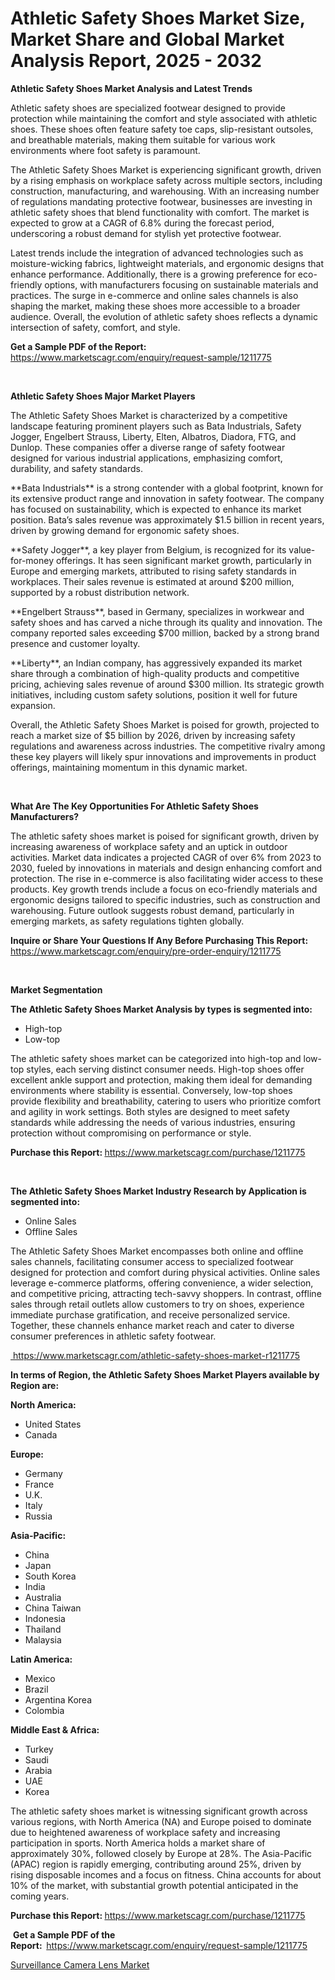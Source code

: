 <p><h1>Athletic Safety Shoes Market Size, Market Share and Global Market Analysis Report, 2025 - 2032</h1></p><p><strong>Athletic Safety Shoes Market Analysis and Latest Trends</strong></p>
<p><p>Athletic safety shoes are specialized footwear designed to provide protection while maintaining the comfort and style associated with athletic shoes. These shoes often feature safety toe caps, slip-resistant outsoles, and breathable materials, making them suitable for various work environments where foot safety is paramount.</p><p>The Athletic Safety Shoes Market is experiencing significant growth, driven by a rising emphasis on workplace safety across multiple sectors, including construction, manufacturing, and warehousing. With an increasing number of regulations mandating protective footwear, businesses are investing in athletic safety shoes that blend functionality with comfort. The market is expected to grow at a CAGR of 6.8% during the forecast period, underscoring a robust demand for stylish yet protective footwear.</p><p>Latest trends include the integration of advanced technologies such as moisture-wicking fabrics, lightweight materials, and ergonomic designs that enhance performance. Additionally, there is a growing preference for eco-friendly options, with manufacturers focusing on sustainable materials and practices. The surge in e-commerce and online sales channels is also shaping the market, making these shoes more accessible to a broader audience. Overall, the evolution of athletic safety shoes reflects a dynamic intersection of safety, comfort, and style.</p></p>
<p><strong>Get a Sample PDF of the Report:&nbsp;</strong> <a href="https://www.marketscagr.com/enquiry/request-sample/1211775?utm_campaign=2987&utm_medium=2&utm_source=Github&utm_content=ia&utm_term=24032025&utm_id=athletic-safety-shoes">https://www.marketscagr.com/enquiry/request-sample/1211775</a></p>
<p>&nbsp;</p>
<p><strong>Athletic Safety Shoes Major Market Players</strong></p>
<p><p>The Athletic Safety Shoes Market is characterized by a competitive landscape featuring prominent players such as Bata Industrials, Safety Jogger, Engelbert Strauss, Liberty, Elten, Albatros, Diadora, FTG, and Dunlop. These companies offer a diverse range of safety footwear designed for various industrial applications, emphasizing comfort, durability, and safety standards.</p><p>**Bata Industrials** is a strong contender with a global footprint, known for its extensive product range and innovation in safety footwear. The company has focused on sustainability, which is expected to enhance its market position. Bata’s sales revenue was approximately $1.5 billion in recent years, driven by growing demand for ergonomic safety shoes.</p><p>**Safety Jogger**, a key player from Belgium, is recognized for its value-for-money offerings. It has seen significant market growth, particularly in Europe and emerging markets, attributed to rising safety standards in workplaces. Their sales revenue is estimated at around $200 million, supported by a robust distribution network.</p><p>**Engelbert Strauss**, based in Germany, specializes in workwear and safety shoes and has carved a niche through its quality and innovation. The company reported sales exceeding $700 million, backed by a strong brand presence and customer loyalty.</p><p>**Liberty**, an Indian company, has aggressively expanded its market share through a combination of high-quality products and competitive pricing, achieving sales revenue of around $300 million. Its strategic growth initiatives, including custom safety solutions, position it well for future expansion.</p><p>Overall, the Athletic Safety Shoes Market is poised for growth, projected to reach a market size of $5 billion by 2026, driven by increasing safety regulations and awareness across industries. The competitive rivalry among these key players will likely spur innovations and improvements in product offerings, maintaining momentum in this dynamic market.</p></p>
<p>&nbsp;</p>
<p><strong>What Are The Key Opportunities For Athletic Safety Shoes Manufacturers?</strong></p>
<p><p>The athletic safety shoes market is poised for significant growth, driven by increasing awareness of workplace safety and an uptick in outdoor activities. Market data indicates a projected CAGR of over 6% from 2023 to 2030, fueled by innovations in materials and design enhancing comfort and protection. The rise in e-commerce is also facilitating wider access to these products. Key growth trends include a focus on eco-friendly materials and ergonomic designs tailored to specific industries, such as construction and warehousing. Future outlook suggests robust demand, particularly in emerging markets, as safety regulations tighten globally.</p></p>
<p><strong>Inquire or Share Your Questions If Any Before Purchasing This Report:</strong> <a href="https://www.marketscagr.com/enquiry/pre-order-enquiry/1211775?utm_campaign=2987&utm_medium=2&utm_source=Github&utm_content=ia&utm_term=24032025&utm_id=athletic-safety-shoes">https://www.marketscagr.com/enquiry/pre-order-enquiry/1211775</a></p>
<p>&nbsp;</p>
<p><strong>Market Segmentation</strong></p>
<p><strong>The Athletic Safety Shoes Market Analysis by types is segmented into:</strong></p>
<p><ul><li>High-top</li><li>Low-top</li></ul></p>
<p><p>The athletic safety shoes market can be categorized into high-top and low-top styles, each serving distinct consumer needs. High-top shoes offer excellent ankle support and protection, making them ideal for demanding environments where stability is essential. Conversely, low-top shoes provide flexibility and breathability, catering to users who prioritize comfort and agility in work settings. Both styles are designed to meet safety standards while addressing the needs of various industries, ensuring protection without compromising on performance or style.</p></p>
<p><strong>Purchase this Report:&nbsp;</strong><a href="https://www.marketscagr.com/purchase/1211775?utm_campaign=2987&utm_medium=2&utm_source=Github&utm_content=ia&utm_term=24032025&utm_id=athletic-safety-shoes">https://www.marketscagr.com/purchase/1211775</a></p>
<p>&nbsp;</p>
<p><strong>The Athletic Safety Shoes Market Industry Research by Application is segmented into:</strong></p>
<p><ul><li>Online Sales</li><li>Offline Sales</li></ul></p>
<p><p>The Athletic Safety Shoes Market encompasses both online and offline sales channels, facilitating consumer access to specialized footwear designed for protection and comfort during physical activities. Online sales leverage e-commerce platforms, offering convenience, a wider selection, and competitive pricing, attracting tech-savvy shoppers. In contrast, offline sales through retail outlets allow customers to try on shoes, experience immediate purchase gratification, and receive personalized service. Together, these channels enhance market reach and cater to diverse consumer preferences in athletic safety footwear.</p></p>
<p><a href="https://www.marketscagr.com/athletic-safety-shoes-market-r1211775?utm_campaign=2987&utm_medium=2&utm_source=Github&utm_content=ia&utm_term=24032025&utm_id=athletic-safety-shoes">&nbsp;https://www.marketscagr.com/athletic-safety-shoes-market-r1211775</a></p>
<p><strong>In terms of Region, the Athletic Safety Shoes Market Players available by Region are:</strong></p>
<p>
    <p> <strong> North America: </strong>
        <ul>
            <li>United States</li>
            <li>Canada</li>
        </ul>
        </p> 
    <p> <strong> Europe: </strong>
        <ul>
            <li>Germany</li>
            <li>France</li>
            <li>U.K.</li>
            <li>Italy</li>
            <li>Russia</li>
        </ul>
        </p> 
    <p> <strong> Asia-Pacific: </strong>
        <ul>
            <li>China</li>
            <li>Japan</li>
            <li>South Korea</li>
            <li>India</li>
            <li>Australia</li>
            <li>China Taiwan</li>
            <li>Indonesia</li>
            <li>Thailand</li>
            <li>Malaysia</li>
        </ul>
        </p> 
    <p> <strong> Latin America: </strong>
        <ul>
            <li>Mexico</li>
            <li>Brazil</li>
            <li>Argentina Korea</li>
            <li>Colombia</li>
        </ul>
        </p> 
    <p> <strong> Middle East & Africa: </strong>
        <ul>
            <li>Turkey</li>
            <li>Saudi</li>
            <li>Arabia</li>
            <li>UAE</li>
            <li>Korea</li>
        </ul>
    </p>
    </p>
<p><p>The athletic safety shoes market is witnessing significant growth across various regions, with North America (NA) and Europe poised to dominate due to heightened awareness of workplace safety and increasing participation in sports. North America holds a market share of approximately 30%, followed closely by Europe at 28%. The Asia-Pacific (APAC) region is rapidly emerging, contributing around 25%, driven by rising disposable incomes and a focus on fitness. China accounts for about 10% of the market, with substantial growth potential anticipated in the coming years.</p></p>
<p><strong>Purchase this Report: </strong><a href="https://www.marketscagr.com/purchase/1211775?utm_campaign=2987&utm_medium=2&utm_source=Github&utm_content=ia&utm_term=24032025&utm_id=athletic-safety-shoes">https://www.marketscagr.com/purchase/1211775</a></p>
<p>&nbsp;<strong>Get a Sample PDF of the Report:&nbsp;&nbsp;</strong><a href="https://www.marketscagr.com/enquiry/request-sample/1211775?utm_campaign=2987&utm_medium=2&utm_source=Github&utm_content=ia&utm_term=24032025&utm_id=athletic-safety-shoes">https://www.marketscagr.com/enquiry/request-sample/1211775</a></p>
<p><strong></strong></p>
<p><p><a href="https://github.com/dumanelina6v/Market-Research-Report-List-1/blob/main/surveillance-camera-lens-market.md?utm_campaign=2987&utm_medium=2&utm_source=Github&utm_content=ia&utm_term=24032025&utm_id=athletic-safety-shoes">Surveillance Camera Lens Market</a></p></p>